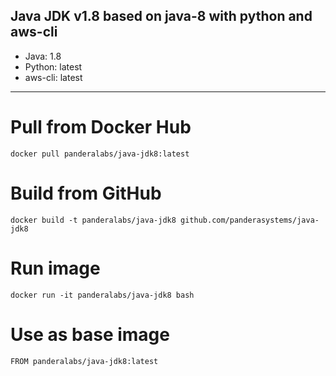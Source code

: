 ## Java JDK v1.8 based on java-8 with python and aws-cli
* Java: 1.8
* Python: latest
* aws-cli: latest
---
# Pull from Docker Hub
`docker pull panderalabs/java-jdk8:latest`
# Build from GitHub
`docker build -t panderalabs/java-jdk8 github.com/panderasystems/java-jdk8`
# Run image
`docker run -it panderalabs/java-jdk8 bash`
# Use as base image
`FROM panderalabs/java-jdk8:latest`
